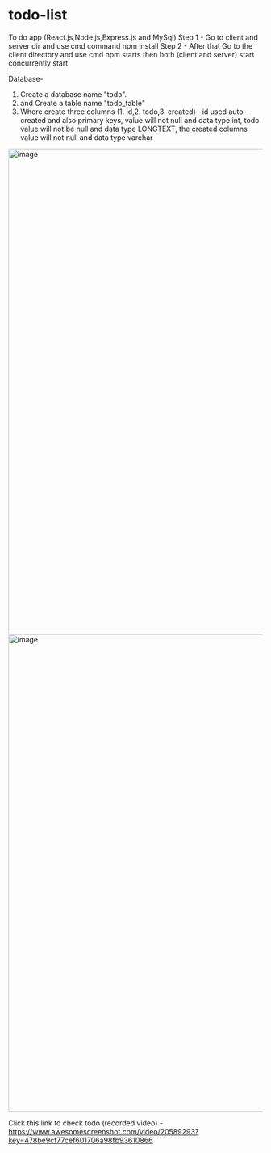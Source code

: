 # todo-list
To do app (React.js,Node.js,Express.js and MySql)
Step 1 - Go to client and server dir and use cmd command npm install
Step 2 -  After that Go to the client directory and use cmd npm starts then both (client and server) start concurrently start

Database-
1. Create a database name "todo".
2. and Create a table name  "todo_table"
3. Where create three columns (1. id,2. todo,3. created)--id used auto-created and also primary keys, value will not null and data type int,
    todo  value will not be null and data type LONGTEXT, the created columns value will not null and data type varchar

<img width="960" alt="image" src="https://github.com/aman1272/notesApp/assets/96410236/78c9d120-b665-46b4-8529-7f6cca01ffe3">
<img width="944" alt="image" src="https://github.com/aman1272/notesApp/assets/96410236/7b5a5b3d-ff2b-4395-a671-640ec3f8e4a2">


Click this link to check todo (recorded video) - https://www.awesomescreenshot.com/video/20589293?key=478be9cf77cef601706a98fb93610866
